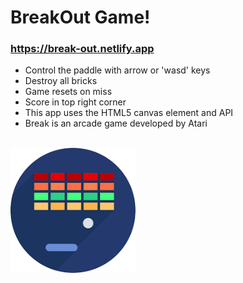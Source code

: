 # BreakOut Game!

### https://break-out.netlify.app

- Control the paddle with arrow or 'wasd' keys
- Destroy all bricks
- Game resets on miss
- Score in top right corner
- This app uses the HTML5 canvas element and API
- Break is an arcade game developed by Atari

<br>
<img src="img/download.png" alt="drawing" width="200" height="200"/>
